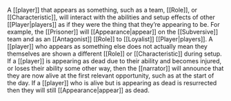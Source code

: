 A [[player]] that appears as something, such as a team, [[Role]], or [[Characteristic]], will interact with the abilities and setup effects of other [[Player|players]] as if they were the thing that they’re appearing to be. For example, the [[Prisoner]] will [[Appearance|appear]] on the [[Subversive]] team and as an [[Antagonist]] [[Role]] to [[Loyalist]] [[Player|players]].
A [[player]] who appears as something else does not actually mean they themselves are shown a different [[Role]] or [[Characteristic]] during setup.
If a [[player]] is appearing as dead due to their ability and becomes injured, or loses their ability some other way, then the [[narrator]] will announce that they are now alive at the first relevant opportunity, such as at the start of the day.
If a [[player]] who is alive but is appearing as dead is resurrected then they will still [[Appearance|appear]] as dead.
